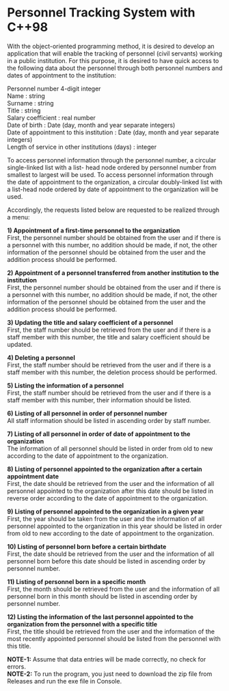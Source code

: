 # Personnel Tracking System with C++98

With the object-oriented programming method, it is desired to develop an application that will
enable the tracking of personnel (civil servants) working in a public institution. For this
purpose, it is desired to have quick access to the following data about the personnel through
both personnel numbers and dates of appointment to the institution:

Personnel number 4-digit integer
<br>
Name : string
<br>
Surname : string
<br>
Title : string
<br>
Salary coefficient : real number
<br>
Date of birth : Date (day, month and year separate integers)
<br>
Date of appointment to this institution : Date (day, month and year separate integers) 
<br>
Length of service in other institutions (days) : integer

To access personnel information through the personnel number, a circular single-linked list with a list-
head node ordered by personnel number from smallest to largest will be used. To access personnel
information through the date of appointment to the organization, a circular doubly-linked list
with a list-head node ordered by date of appointment to the organization will be used.

Accordingly, the requests listed below are requested to be realized through a menu:

**1) Appointment of a first-time personnel to the organization**
<br>
First, the personnel number should be obtained from the user and if there is a personnel with
this number, no addition should be made, if not, the other information of the personnel should
be obtained from the user and the addition process should be performed.

**2) Appointment of a personnel transferred from another institution to the institution**
<br>
First, the personnel number should be obtained from the user and if there is a personnel with
this number, no addition should be made, if not, the other information of the personnel should
be obtained from the user and the addition process should be performed.

**3) Updating the title and salary coefficient of a personnel**
<br>
First, the staff number should be retrieved from the user and if there is a staff member with
this number, the title and salary coefficient should be updated.

**4) Deleting a personnel**
<br>
First, the staff number should be retrieved from the user and if there is a staff member with
this number, the deletion process should be performed.

**5) Listing the information of a personnel**
<br>
First, the staff number should be retrieved from the user and if there is a staff member with
this number, their information should be listed.

**6) Listing of all personnel in order of personnel number**
<br>
All staff information should be listed in ascending order by staff number.

**7) Listing of all personnel in order of date of appointment to the organization**
<br>
The information of all personnel should be listed in order from old to new according to the date
of appointment to the organization.

**8) Listing of personnel appointed to the organization after a certain appointment date**
<br>
First, the date should be retrieved from the user and the information of all personnel appointed
to the organization after this date should be listed in reverse order according to the date of
appointment to the organization.

**9) Listing of personnel appointed to the organization in a given year**
<br>
First, the year should be taken from the user and the information of all personnel appointed to
the organization in this year should be listed in order from old to new according to the date of
appointment to the organization.

**10) Listing of personnel born before a certain birthdate**
<br>
First, the date should be retrieved from the user and the information of all personnel born
before this date should be listed in ascending order by personnel number.

**11) Listing of personnel born in a specific month**
<br>
First, the month should be retrieved from the user and the information of all personnel born in
this month should be listed in ascending order by personnel number.

**12) Listing the information of the last personnel appointed to the organization from the
personnel with a specific title**
<br>
First, the title should be retrieved from the user and the information of the most recently
appointed personnel should be listed from the personnel with this title.

**NOTE-1:** Assume that data entries will be made correctly, no check for errors.
<br>
**NOTE-2:** To run the program, you just need to download the zip file from Releases and run the exe file in Console.
